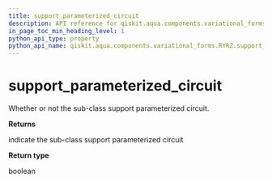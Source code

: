 ```yaml
---
title: support_parameterized_circuit
description: API reference for qiskit.aqua.components.variational_forms.RYRZ.support_parameterized_circuit
in_page_toc_min_heading_level: 1
python_api_type: property
python_api_name: qiskit.aqua.components.variational_forms.RYRZ.support_parameterized_circuit
---
```


# support\_parameterized\_circuit

Whether or not the sub-class support parameterized circuit.

**Returns**

indicate the sub-class support parameterized circuit

**Return type**

boolean

